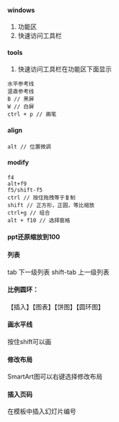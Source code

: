 #### windows
1. 功能区
1. 快速访问工具栏

#### tools
1. 快速访问工具栏在功能区下面显示
```
水平参考线
竖直参考线
B // 黑屏
W // 白屏
ctrl + p // 画笔
```

#### align
```
alt // 位置微调
```

#### modify
```
f4 
alt+f9
f5/shift-f5
ctrl // 按住拖拽等于复制
shift // 正方形，正圆，等比缩放
ctrl+g // 组合
alt + f10 // 选择窗格
```


#### ppt还原缩放到100 

#### 列表 

  tab	下一级列表
  shift-tab	上一级列表

#### 比例圆环：
  
  【插入】【图表】【饼图】【圆环图】

#### 画水平线
  
  按住shift可以画

#### 修改布局
  
  SmartArt图可以右键选择修改布局

#### 插入页码
  
  在模板中插入幻灯片编号
